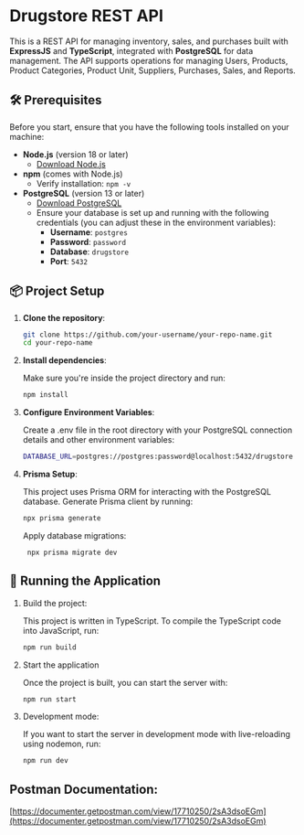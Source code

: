 
# Drugstore REST API

This is a REST API for managing inventory, sales, and purchases built with **ExpressJS** and **TypeScript**, integrated with **PostgreSQL** for data management. The API supports operations for managing Users, Products, Product Categories, Product Unit, Suppliers, Purchases, Sales, and Reports.

## 🛠 Prerequisites

Before you start, ensure that you have the following tools installed on your machine:

- **Node.js** (version 18 or later)
  - [Download Node.js](https://nodejs.org/en/download/)
- **npm** (comes with Node.js)
  - Verify installation: `npm -v`
- **PostgreSQL** (version 13 or later)
  - [Download PostgreSQL](https://www.postgresql.org/download/)
  - Ensure your database is set up and running with the following credentials (you can adjust these in the environment variables):
    - **Username**: `postgres`
    - **Password**: `password`
    - **Database**: `drugstore`
    - **Port**: `5432`


## 📦 Project Setup

1. **Clone the repository**:

   ```bash
   git clone https://github.com/your-username/your-repo-name.git
   cd your-repo-name
2. **Install dependencies**:
   
   Make sure you're inside the project directory and run:

   ```bash
   npm install
3. **Configure Environment Variables**:
   
   Create a .env file in the root directory with your PostgreSQL connection details and other environment variables:

   ```bash
   DATABASE_URL=postgres://postgres:password@localhost:5432/drugstore
4. **Prisma Setup**:
   
   This project uses Prisma ORM for interacting with the PostgreSQL database. Generate Prisma client by running:

   ```bash
   npx prisma generate
   ```
   Apply database migrations:

   ```bash
    npx prisma migrate dev

## 🚀 Running the Application
1. Build the project:

   This project is written in TypeScript. To compile the TypeScript code into JavaScript, run:
   ```bash
   npm run build

3. Start the application

   Once the project is built, you can start the server with:

   ```bash
   npm run start

5. Development mode:

   If you want to start the server in development mode with live-reloading using nodemon, run:
   ```bash
   npm run dev

## Postman Documentation: 

[https://documenter.getpostman.com/view/17710250/2sA3dsoEGm](https://documenter.getpostman.com/view/17710250/2sA3dsoEGm)
